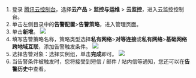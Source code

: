 1. 登录 [腾讯云控制台](https://console.cloud.tencent.com/)，选择**云产品** > **监控与运维** > **云监控**，进入云监控控制台。
2. 单击左侧目录中的**告警配置**>**告警策略**，进入管理页面。
3. 单击**新增**。
![](https://main.qcloudimg.com/raw/ffff7fffe15daf270db302b5bf8d0a3c.png)
4. 填写告警策略名称，策略类型选择**私有网络**>**对等连接**或**私有网络**>**基础网络跨地域互联**，添加告警触发条件。
![](https://main.qcloudimg.com/raw/081cce66850ecea7c11ac5eadd605529.png)
5. 选择告警对象：选择实例组，单击**完成**即可。
 ![](https://main.qcloudimg.com/raw/fc351f41a820962894f7391a827e06fe.png)
6. 当告警条件被触发时，您将接受到短信 / 邮件 / 站内信等通知，您还可以在**告警历史**中查看。


